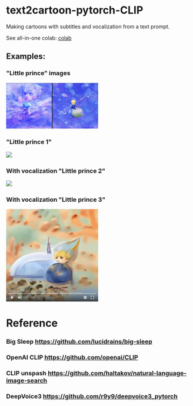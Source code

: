 # text2cartoon-pytorch-CLIP
Making cartoons with subtitles and vocalization from a text prompt. 

See all-in-one colab:
[colab](https://colab.research.google.com/drive/1Q4SsxATMKe7XpbGinIlOFoq4r7XNZUYm?usp=sharing)



## Examples:

### "Little prince" images
<img src="https://github.com/ZackPashkin/text2cartoon-pytorch-CLIP/blob/main/examples/Screenshot_20210221-235232_Photos.jpg" width="250"  />


### "Little prince 1"
<img src="https://github.com/ZackPashkin/text2cartoon-pytorch-CLIP/blob/main/examples/little_prince%20(1).gif" width="250"  />


### With vocalization "Little prince 2"
[<img src="https://github.com/ZackPashkin/text2cartoon-pytorch-CLIP.github.io/blob/main/examples/Screenshot%202021-02-23%20at%2002.27.08.png" width="250"/>](https://photos.app.goo.gl/W7rC4GPStXgUGHUk9)


### With vocalization "Little prince 3"

[<img src="https://github.com/ZackPashkin/text2cartoon-pytorch-CLIP/blob/main/examples/Screenshot%202021-02-23%20at%2001.33.34.png" width="250"/>](https://photos.app.goo.gl/DKzGoajGnDgq84eW8)


# Reference
###  Big Sleep https://github.com/lucidrains/big-sleep
### OpenAI CLIP https://github.com/openai/CLIP
### CLIP unspash https://github.com/haltakov/natural-language-image-search
### DeepVoice3 https://github.com/r9y9/deepvoice3_pytorch


